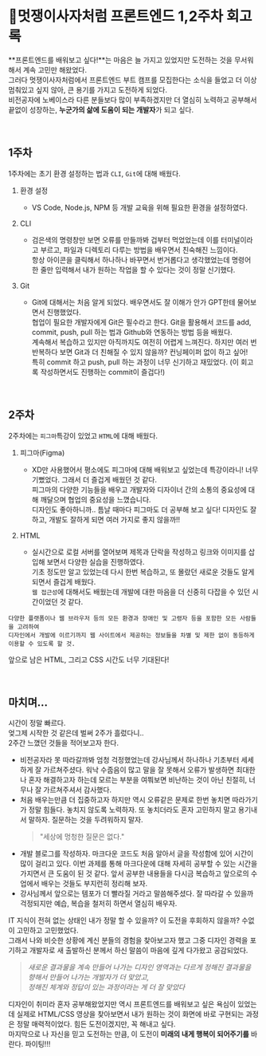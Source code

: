 # 🦁멋쟁이사자처럼 프론트엔드 1,2주차 회고록

**프론트엔드를 배워보고 싶다!**는 마음은 늘 가지고 있었지만 도전하는 것을 무서워해서 계속 고민만 해왔었다. <br>
그러다 멋쟁이사자처럼에서 프론트엔드 부트 캠프를 모집한다는 소식을 들었고 더 이상 멈춰있고 싶지 않아, 큰 용기를 가지고 도전하게 되었다. <br>
비전공자에 노베이스라 다른 분들보다 많이 부족하겠지만 더 열심히 노력하고 공부해서 끝없이 성장하는, **누군가의 삶에 도움이 되는 개발자**가 되고 싶다.

<br>

## 1주차

1주차에는 초기 환경 설정하는 법과 `CLI`, `Git`에 대해 배웠다.

1. 환경 설정

   - VS Code, Node.js, NPM 등 개발 교육을 위해 필요한 환경을 설정하였다.

2. CLI

   - 검은색의 명령창만 보면 오류를 만들까봐 겁부터 먹었었는데 이를 터미널이라고 부르고, 파일과 디렉토리 다루는 방법을 배우면서 친숙해진 느낌이다.  
     항상 아이콘을 클릭해서 하나하나 바꾸면서 번거롭다고 생각했었는데 명령어 한 줄만 입력해서 내가 원하는 작업을 할 수 있다는 것이 정말 신기했다.

3. Git
   - Git에 대해서는 처음 알게 되었다. 배우면서도 잘 이해가 안가 GPT한테 물어보면서 진행했었다.  
     협업이 필요한 개발자에게 Git은 필수라고 한다. Git을 활용해서 코드를 add, commit, push, pull 하는 법과 Github와 연동하는 방법 등을 배웠다.  
     계속해서 복습하고 있지만 아직까지도 여전히 어렵게 느껴진다. 하지만 여러 번 반복하다 보면 Git과 더 친해질 수 있지 않을까? 컨닝페이퍼 없이 하고 싶어!  
     특히 commit 하고 push, pull 하는 과정이 너무 신기하고 재밌었다. (이 회고록 작성하면서도 진행하는 commit이 즐겁다!)

<br>

## 2주차

2주차에는 `피그마`특강이 있었고 `HTML`에 대해 배웠다.

1. 피그마(Figma)

   - XD만 사용했어서 평소에도 피그마에 대해 배워보고 싶었는데 특강이라니! 너무 기뻤었다. 그래서 더 즐겁게 배웠던 것 같다.  
     피그마의 다양한 기능들을 배우고 개발자와 디자이너 간의 소통의 중요성에 대해 깨달으며 협업의 중요성을 느꼈습니다.  
     디자인도 좋아하니까.. 틈날 때마다 피그마도 더 공부해 보고 싶다! 디자인도 잘하고, 개발도 잘하게 되면 여러 가지로 좋지 않을까!!

2. HTML
   - 실시간으로 로컬 서버를 열어보며 제목과 단락을 작성하고 링크와 이미지를 삽입해 보면서 다양한 실습을 진행하였다.  
     기초 정도만 알고 있었는데 다시 한번 복습하고, 또 몰랐던 새로운 것들도 알게 되면서 즐겁게 배웠다.  
     `웹 접근성`에 대해서도 배웠는데 개발에 대한 마음을 더 신중히 다잡을 수 있던 시간이었던 것 같다.

```
다양한 플랫폼이나 웹 브라우저 등의 모든 환경과 장애인 및 고령자 등을 포함한 모든 사람들을 고려하여
디자인에서 개발에 이르기까지 웹 사이트에서 제공하는 정보들을 차별 및 제한 없이 동등하게 이용할 수 있도록 할 것.
```

앞으로 남은 HTML, 그리고 CSS 시간도 너무 기대된다!

<br>

## 마치며...

시간이 정말 빠르다.  
엊그제 시작한 것 같은데 벌써 2주가 흘렀다니..  
2주간 느꼈던 것들을 적어보고자 한다.

- 비전공자라 못 따라갈까봐 엄청 걱정했었는데 강사님께서 하나하나 기초부터 세세하게 잘 가르쳐주셨다. 워낙 수줍음이 많고 말을 잘 못해서 오류가 발생하면 최대한 나 혼자 해결하고자 하는데 모르는 부분을 여쭤보면 비난하는 것이 아닌 친절히, 너무나 잘 가르쳐주셔서 감사했다.
- 처음 배우는만큼 더 집중하고자 하지만 역시 오류같은 문제로 한번 놓치면 따라가기가 정말 힘들다. 놓치지 않도록 노력하자. 또 놓치더라도 혼자 고민하지 말고 용기내서 말하자. 질문하는 것을 두려워하지 말자.
  > "세상에 멍청한 질문은 없다."
- 개발 블로그를 작성하자. 마크다운 코드도 처음 알아서 글을 작성함에 있어 시간이 많이 걸리고 있다. 이번 과제를 통해 마크다운에 대해 자세히 공부할 수 있는 시간을 가지면서 큰 도움이 된 것 같다. 앞서 공부한 내용들을 다시금 복습하고 앞으로의 수업에서 배우는 것들도 부지런히 정리해 보자.
- 강사님께서 앞으로는 템포가 더 빨라질 거라고 말씀해주셨다. 잘 따라갈 수 있을까 걱정되지만 예습, 복습을 철저히 하면서 열심히 배우자.
  <br>

IT 지식이 전혀 없는 상태인 내가 정말 할 수 있을까? 이 도전을 후회하지 않을까? 수없이 고민하고 고민했었다. <br>
그래서 나와 비슷한 상황에 계신 분들의 경험을 찾아보고자 했고 그중 디자인 경력을 포기하고 개발자로 새 출발하신 분께서 하신 말씀이 마음에 깊게 다가왔고 공감되었다.

> _*새로운 결과물을 계속 만들어 나가는 디자인 영역과는 다르게 정해진 결과물을 향해서 만들어 나가는 개발자가 더 맞았고, <br>
> 정해진 체계와 정답이 있는 과정이라는 게 더 잘 맞았다*_

디자인이 취미라 혼자 공부해왔었지만 역시 프론트엔드를 배워보고 싶은 욕심이 있었는데 실제로 HTML/CSS 영상을 찾아보면서 내가 원하는 것이 화면에 바로 구현되는 과정은 정말 매력적이었다.
힘든 도전이겠지만, 꼭 해내고 싶다. <br>
마지막으로 나 자신을 믿고 도전하는 만큼, 이 도전이 **미래의 내게 행복이 되어주기를** 바란다. 파이팅!!!
